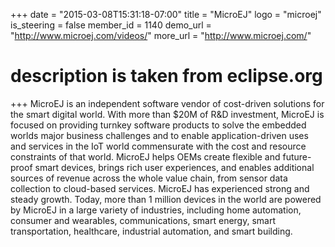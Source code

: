 +++
date = "2015-03-08T15:31:18-07:00"
title = "MicroEJ"
logo = "microej"
is_steering = false
member_id = 1140
demo_url = "http://www.microej.com/videos/"
more_url = "http://www.microej.com/"
# description is taken from eclipse.org
+++
MicroEJ is an independent software vendor of cost-driven solutions for the smart digital world. With more than $20M of R&D investment, MicroEJ is focused on providing turnkey software products to solve the embedded worlds major business challenges and to enable application-driven uses and services in the IoT world commensurate with the cost and resource constraints of that world. MicroEJ helps OEMs create flexible and future-proof smart devices, brings rich user experiences, and enables additional sources of revenue across the whole value chain, from sensor data collection to cloud-based services. MicroEJ has experienced strong and steady growth. Today, more than 1 million devices in the world are powered by MicroEJ in a large variety of industries, including home automation, consumer and wearables, communications, smart energy, smart transportation, healthcare, industrial automation, and smart building.